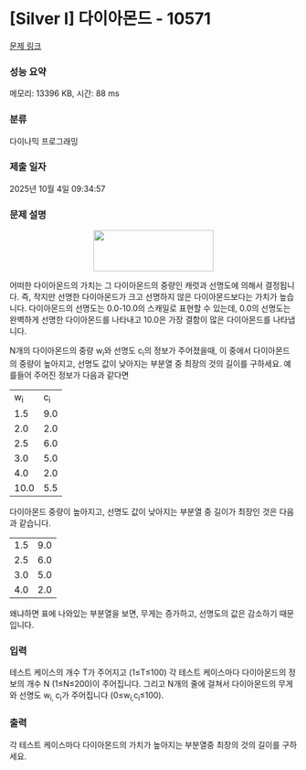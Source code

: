# [Silver I] 다이아몬드 - 10571 

[문제 링크](https://www.acmicpc.net/problem/10571) 

### 성능 요약

메모리: 13396 KB, 시간: 88 ms

### 분류

다이나믹 프로그래밍

### 제출 일자

2025년 10월 4일 09:34:57

### 문제 설명

<p style="text-align:center"><img alt="" src="https://www.acmicpc.net/upload/images2/diamond.png" style="height:72px; width:210px"></p>

<p>어떠한 다이아몬드의 가치는 그 다이아몬드의 중량인 캐럿과 선명도에 의해서 결정됩니다. 즉, 작지만 선명한 다이아몬드가 크고 선명하지 않은 다이아몬드보다는 가치가 높습니다. 다이아몬드의 선명도는 0.0-10.0의 스캐일로 표현할 수 있는데, 0.0의 선명도는 완벽하게 선명한 다이아몬드를 나타내고 10.0은 가장 결함이 많은 다이아몬드를 나타냅니다.</p>

<p>N개의 다이아몬드의 중량 w<sub>i</sub>와 선명도 c<sub>i</sub>의 정보가 주어졌을때, 이 중에서 다이아몬드의 중량이 높아지고, 선명도 값이 낮아지는 부분열 중 최장의 것의 길이를 구하세요. 예를들어 주어진 정보가 다음과 같다면</p>

<table class="table table-bordered" style="width: 30%;">
	<tbody>
		<tr>
			<td>w<sub>i</sub></td>
			<td>c<sub>i</sub></td>
		</tr>
		<tr>
			<td>1.5</td>
			<td>9.0</td>
		</tr>
		<tr>
			<td>2.0</td>
			<td>2.0</td>
		</tr>
		<tr>
			<td>2.5</td>
			<td>6.0</td>
		</tr>
		<tr>
			<td>3.0</td>
			<td>5.0</td>
		</tr>
		<tr>
			<td>4.0</td>
			<td>2.0</td>
		</tr>
		<tr>
			<td>10.0</td>
			<td>5.5</td>
		</tr>
	</tbody>
</table>

<p>다이아몬드 중량이 높아지고, 선명도 값이 낮아지는 부분열 중 길이가 최장인 것은 다음과 같습니다.</p>

<table class="table table-bordered" style="width: 30%;">
	<tbody>
		<tr>
			<td>1.5</td>
			<td>9.0</td>
		</tr>
		<tr>
			<td>2.5</td>
			<td>6.0</td>
		</tr>
		<tr>
			<td>3.0</td>
			<td>5.0</td>
		</tr>
		<tr>
			<td>4.0</td>
			<td>2.0</td>
		</tr>
	</tbody>
</table>

<p>왜냐하면 표에 나와있는 부분열을 보면, 무게는 증가하고, 선명도의 값은 감소하기 때문입니다.</p>

### 입력 

 <p>테스트 케이스의 개수 T가 주어지고 (1≤T≤100) 각 테스트 케이스마다 다이아몬드의 정보의 개수 N (1≤N≤200)이 주어집니다. 그리고 N개의 줄에 걸쳐서 다이아몬드의 무게와 선명도 w<sub>i, </sub>c<sub>i</sub>가 주어집니다 (0≤w<sub>i,</sub>c<sub>i</sub>≤100).</p>

### 출력 

 <p>각 테스트 케이스마다 다이아몬드의 가치가 높아지는 부분열중 최장의 것의 길이를 구하세요.</p>

